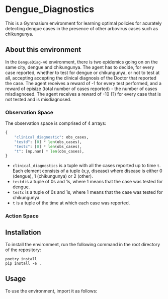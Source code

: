 # Dengue_Diagnostics
This is a Gymnasium environment for learning optimal policies for acurately detecting dengue cases in the presence of 
other arbovirus cases such as chikungunya.

## About this environment
In the `DengueDiag-v0` environment, there is two epidemics going on on the same city, dengue and chikungunya. The agent
has to decide, for every case reported, whether to test for dengue or chikungunya, or not to test at all, accepting 
accepting the clinical diagnosis of the Doctor that reported the case. 
The agent receives a reward of -1 for every test performed, and a reward of episize (total number of cases reported) - the
number of cases misdiagnosed. The agent receives a reward of -10 (?) for every case that is not tested and is misdiagnosed.

### Observation Space
The observation space is comprised of 4 arrays:
```python
{
    "clinical_diagnostic": obs_cases,
    "testd": [0] * len(obs_cases),
    "testc": [0] * len(obs_cases),
    "t": [np.nan] * len(obs_cases),
}
```

- `clinical_diagnostics` is a tuple  with all the cases reported up to time `t`. Each element consists of a tuple (x,y, disease)
where disease is either 0 (dengue), 1 (chikungunya) or 2 (other). 
- `testd` is a tuple of 0s and 1s, where 1 means that the case was tested for dengue.
- `testc` is a tuple of 0s and 1s, where 1 means that the case was tested for chikungunya.
- `t` is a tuple of the time at which each case was reported.
### Action Space

## Installation
To install the environment, run the following command in the root directory of the repository:
```
poetry install
pip install -e .
```

## Usage
To use the environment, import it as follows:
```
